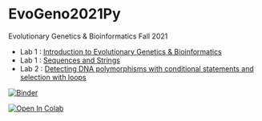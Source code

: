 # EvoGeno2021Py
Evolutionary Genetics & Bioinformatics Fall 2021

* Lab 1 : [Introduction to Evolutionary Genetics & Bioinformatics](EvoGeno_Lab_Intro.ipynb)
* Lab 1 : [Sequences and Strings](EvoGeno_Lab1.ipynb)
* Lab 2 : [Detecting DNA polymorphisms with conditional statements and selection with loops](EvoGeno_Lab2.ipynb)

[![Binder](https://mybinder.org/badge_logo.svg)](https://mybinder.org/v2/gh/jeffreyblanchard/EvoGeno2021Py.git/HEAD)

[![Open In Colab](https://colab.research.google.com/assets/colab-badge.svg)](https://colab.research.google.com/github/jeffreyblanchard/EvoGeno2021Py)

